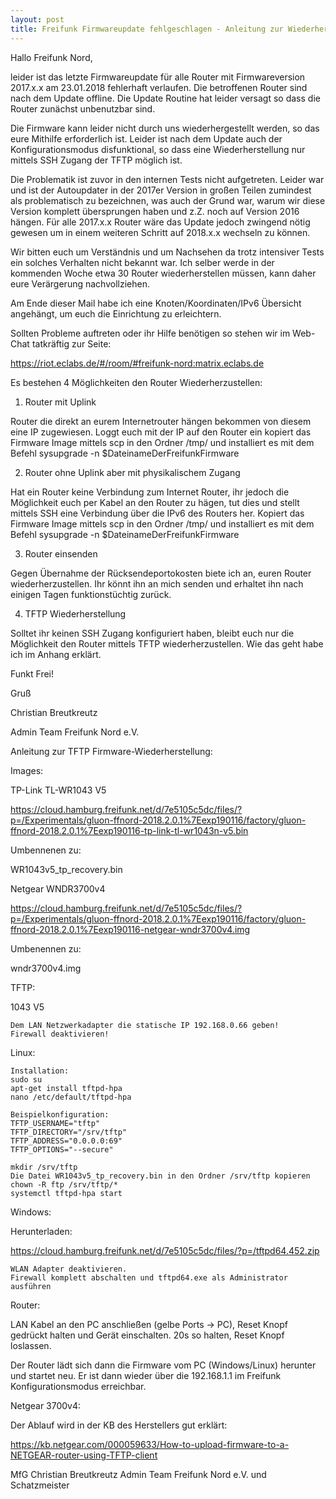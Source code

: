```yaml
---
layout: post
title: Freifunk Firmwareupdate fehlgeschlagen - Anleitung zur Wiederherstellung
---
```


Hallo Freifunk Nord,


leider ist das letzte Firmwareupdate für alle Router mit Firmwareversion 2017.x.x am 23.01.2018 fehlerhaft verlaufen. Die betroffenen Router sind nach dem Update offline. Die Update Routine hat leider versagt so dass die Router zunächst unbenutzbar sind.

Die Firmware kann leider nicht durch uns wiederhergestellt werden, so das eure Mithilfe erforderlich ist. Leider ist nach dem Update auch der Konfigurationsmodus disfunktional, so dass eine Wiederherstellung nur mittels SSH Zugang der TFTP möglich ist.

Die Problematik ist zuvor in den internen Tests nicht aufgetreten. Leider war und ist der Autoupdater in der 2017er Version in großen Teilen zumindest als problematisch zu bezeichnen, was auch der Grund war, warum wir diese Version komplett übersprungen haben und z.Z. noch auf Version 2016 hängen. Für alle 2017.x.x Router wäre das Update jedoch zwingend nötig gewesen um in einem weiteren Schritt auf 2018.x.x wechseln zu können.

Wir bitten euch um Verständnis und um Nachsehen da trotz intensiver Tests ein solches Verhalten nicht bekannt war. Ich selber werde in der kommenden Woche etwa 30 Router wiederherstellen müssen, kann daher eure Verärgerung nachvollziehen.

Am Ende dieser Mail habe ich eine Knoten/Koordinaten/IPv6 Übersicht angehängt, um euch die Einrichtung zu erleichtern.

Sollten Probleme auftreten oder ihr Hilfe benötigen so stehen wir im Web-Chat tatkräftig zur Seite:

https://riot.eclabs.de/#/room/#freifunk-nord:matrix.eclabs.de


Es bestehen 4 Möglichkeiten den Router Wiederherzustellen:


1. Router mit Uplink

Router die direkt an eurem Internetrouter hängen bekommen von diesem eine IP zugewiesen. Loggt euch mit der IP auf den Router ein kopiert das Firmware Image mittels scp in den Ordner /tmp/ und installiert es mit dem Befehl sysupgrade -n $DateinameDerFreifunkFirmware


2. Router ohne Uplink aber mit physikalischem Zugang

Hat ein Router keine Verbindung zum Internet Router, ihr jedoch die Möglichkeit euch per Kabel an den Router zu hägen, tut dies und stellt mittels SSH eine Verbindung über die IPv6 des Routers her. Kopiert das Firmware Image mittels scp in den Ordner /tmp/ und installiert es mit dem Befehl sysupgrade -n $DateinameDerFreifunkFirmware


3. Router einsenden

Gegen Übernahme der Rücksendeportokosten biete ich an, euren Router wiederherzustellen. Ihr könnt ihn an mich senden und erhaltet ihn nach einigen Tagen funktionstüchtig zurück.


4. TFTP Wiederherstellung

Solltet ihr keinen SSH Zugang konfiguriert haben, bleibt euch nur die Möglichkeit den Router mittels TFTP wiederherzustellen.  Wie das geht habe ich im Anhang erklärt.


Funkt Frei!

Gruß

Christian Breutkreutz

Admin Team Freifunk Nord e.V.


Anleitung zur TFTP Firmware-Wiederherstellung:


Images:

TP-Link TL-WR1043 V5

https://cloud.hamburg.freifunk.net/d/7e5105c5dc/files/?p=/Experimentals/gluon-ffnord-2018.2.0.1%7Eexp190116/factory/gluon-ffnord-2018.2.0.1%7Eexp190116-tp-link-tl-wr1043n-v5.bin

Umbennenen zu:

WR1043v5_tp_recovery.bin


Netgear WNDR3700v4

https://cloud.hamburg.freifunk.net/d/7e5105c5dc/files/?p=/Experimentals/gluon-ffnord-2018.2.0.1%7Eexp190116/factory/gluon-ffnord-2018.2.0.1%7Eexp190116-netgear-wndr3700v4.img

Umbenennen zu:

wndr3700v4.img


TFTP:

1043 V5

    Dem LAN Netzwerkadapter die statische IP 192.168.0.66 geben!
    Firewall deaktivieren!

Linux:

    Installation:
    sudo su
    apt-get install tftpd-hpa
    nano /etc/default/tftpd-hpa

    Beispielkonfiguration:
    TFTP_USERNAME="tftp"
    TFTP_DIRECTORY="/srv/tftp"
    TFTP_ADDRESS="0.0.0.0:69"
    TFTP_OPTIONS="--secure"

    mkdir /srv/tftp
    Die Datei WR1043v5_tp_recovery.bin in den Ordner /srv/tftp kopieren
    chown -R ftp /srv/tftp/*
    systemctl tftpd-hpa start

Windows:

Herunterladen:

https://cloud.hamburg.freifunk.net/d/7e5105c5dc/files/?p=/tftpd64.452.zip

    WLAN Adapter deaktivieren.
    Firewall komplett abschalten und tftpd64.exe als Administrator ausführen


Router:

LAN Kabel an den PC anschließen (gelbe Ports -> PC), Reset Knopf gedrückt halten und Gerät einschalten. 20s so halten, Reset Knopf loslassen.

Der Router lädt sich dann die Firmware vom PC (Windows/Linux) herunter und startet neu. Er ist dann wieder über die 192.168.1.1 im Freifunk Konfigurationsmodus erreichbar.


Netgear 3700v4:

Der Ablauf wird in der KB des Herstellers gut erklärt:

https://kb.netgear.com/000059633/How-to-upload-firmware-to-a-NETGEAR-router-using-TFTP-client

MfG
Christian Breutkreutz
Admin Team Freifunk Nord e.V. und Schatzmeister
